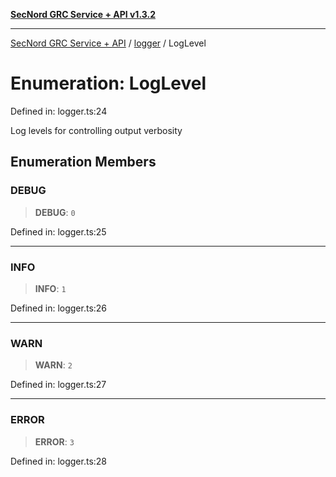 [**SecNord GRC Service + API v1.3.2**](../../README.md)

***

[SecNord GRC Service + API](../../README.md) / [logger](../README.md) / LogLevel

# Enumeration: LogLevel

Defined in: logger.ts:24

Log levels for controlling output verbosity

## Enumeration Members

### DEBUG

> **DEBUG**: `0`

Defined in: logger.ts:25

***

### INFO

> **INFO**: `1`

Defined in: logger.ts:26

***

### WARN

> **WARN**: `2`

Defined in: logger.ts:27

***

### ERROR

> **ERROR**: `3`

Defined in: logger.ts:28
